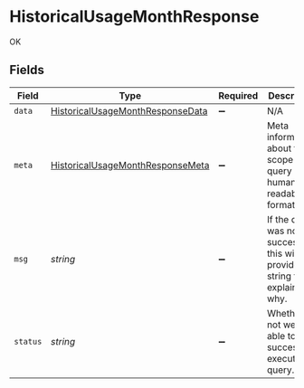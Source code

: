 # HistoricalUsageMonthResponse

OK


## Fields

| Field                                                                                       | Type                                                                                        | Required                                                                                    | Description                                                                                 |
| ------------------------------------------------------------------------------------------- | ------------------------------------------------------------------------------------------- | ------------------------------------------------------------------------------------------- | ------------------------------------------------------------------------------------------- |
| `data`                                                                                      | [HistoricalUsageMonthResponseData](../../models/shared/historicalusagemonthresponsedata.md) | :heavy_minus_sign:                                                                          | N/A                                                                                         |
| `meta`                                                                                      | [HistoricalUsageMonthResponseMeta](../../models/shared/historicalusagemonthresponsemeta.md) | :heavy_minus_sign:                                                                          | Meta information about the scope of the query in a human readable format.                   |
| `msg`                                                                                       | *string*                                                                                    | :heavy_minus_sign:                                                                          | If the query was not successful, this will provide a string that explains why.              |
| `status`                                                                                    | *string*                                                                                    | :heavy_minus_sign:                                                                          | Whether or not we were able to successfully execute the query.                              |